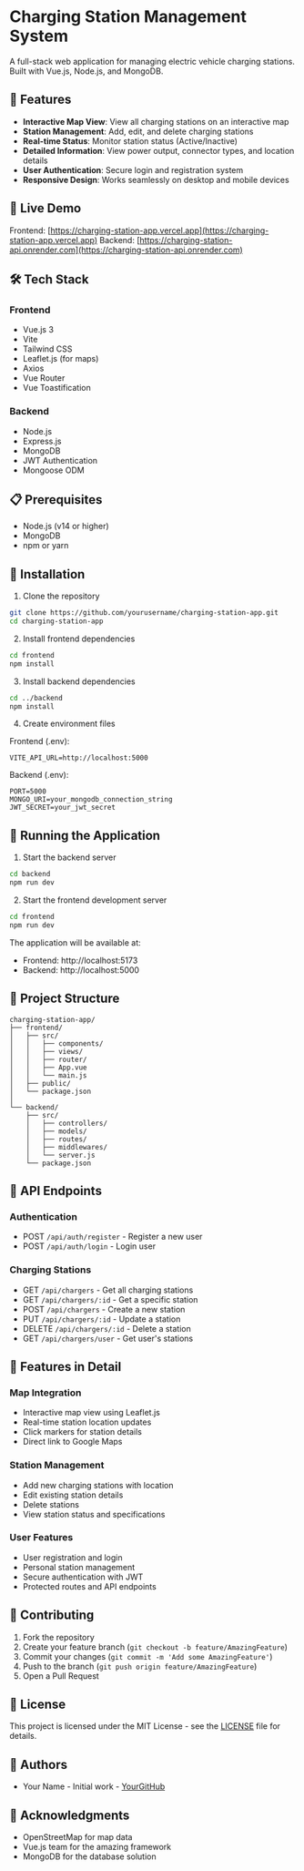 # Charging Station Management System

A full-stack web application for managing electric vehicle charging stations. Built with Vue.js, Node.js, and MongoDB.

## 🌟 Features

- **Interactive Map View**: View all charging stations on an interactive map
- **Station Management**: Add, edit, and delete charging stations
- **Real-time Status**: Monitor station status (Active/Inactive)
- **Detailed Information**: View power output, connector types, and location details
- **User Authentication**: Secure login and registration system
- **Responsive Design**: Works seamlessly on desktop and mobile devices

## 🚀 Live Demo

Frontend: [https://charging-station-app.vercel.app](https://charging-station-app.vercel.app)
Backend: [https://charging-station-api.onrender.com](https://charging-station-api.onrender.com)

## 🛠️ Tech Stack

### Frontend
- Vue.js 3
- Vite
- Tailwind CSS
- Leaflet.js (for maps)
- Axios
- Vue Router
- Vue Toastification

### Backend
- Node.js
- Express.js
- MongoDB
- JWT Authentication
- Mongoose ODM

## 📋 Prerequisites

- Node.js (v14 or higher)
- MongoDB
- npm or yarn

## 🔧 Installation

1. Clone the repository
```bash
git clone https://github.com/yourusername/charging-station-app.git
cd charging-station-app
```

2. Install frontend dependencies
```bash
cd frontend
npm install
```

3. Install backend dependencies
```bash
cd ../backend
npm install
```

4. Create environment files

Frontend (.env):
```env
VITE_API_URL=http://localhost:5000
```

Backend (.env):
```env
PORT=5000
MONGO_URI=your_mongodb_connection_string
JWT_SECRET=your_jwt_secret
```

## 🚀 Running the Application

1. Start the backend server
```bash
cd backend
npm run dev
```

2. Start the frontend development server
```bash
cd frontend
npm run dev
```

The application will be available at:
- Frontend: http://localhost:5173
- Backend: http://localhost:5000

## 📁 Project Structure

```
charging-station-app/
├── frontend/
│   ├── src/
│   │   ├── components/
│   │   ├── views/
│   │   ├── router/
│   │   ├── App.vue
│   │   └── main.js
│   ├── public/
│   └── package.json
│
└── backend/
    ├── src/
    │   ├── controllers/
    │   ├── models/
    │   ├── routes/
    │   ├── middlewares/
    │   └── server.js
    └── package.json
```

## 🔐 API Endpoints

### Authentication
- POST `/api/auth/register` - Register a new user
- POST `/api/auth/login` - Login user

### Charging Stations
- GET `/api/chargers` - Get all charging stations
- GET `/api/chargers/:id` - Get a specific station
- POST `/api/chargers` - Create a new station
- PUT `/api/chargers/:id` - Update a station
- DELETE `/api/chargers/:id` - Delete a station
- GET `/api/chargers/user` - Get user's stations

## 🎯 Features in Detail

### Map Integration
- Interactive map view using Leaflet.js
- Real-time station location updates
- Click markers for station details
- Direct link to Google Maps

### Station Management
- Add new charging stations with location
- Edit existing station details
- Delete stations
- View station status and specifications

### User Features
- User registration and login
- Personal station management
- Secure authentication with JWT
- Protected routes and API endpoints

## 🤝 Contributing

1. Fork the repository
2. Create your feature branch (`git checkout -b feature/AmazingFeature`)
3. Commit your changes (`git commit -m 'Add some AmazingFeature'`)
4. Push to the branch (`git push origin feature/AmazingFeature`)
5. Open a Pull Request

## 📝 License

This project is licensed under the MIT License - see the [LICENSE](LICENSE) file for details.

## 👥 Authors

- Your Name - Initial work - [YourGitHub](https://github.com/yourusername)

## 🙏 Acknowledgments

- OpenStreetMap for map data
- Vue.js team for the amazing framework
- MongoDB for the database solution